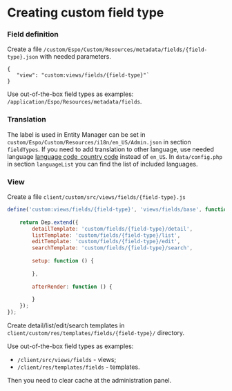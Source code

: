 # Creating custom field type

### Field definition

Create a file `/custom/Espo/Custom/Resources/metadata/fields/{field-type}.json` with needed parameters.
```
{
   "view": "custom:views/fields/{field-type}"`
}
```

Use out-of-the-box field types as examples: `/application/Espo/Resources/metadata/fields`.
 
### Translation

The label is used in Entity Manager can be set in `custom/Espo/Custom/Resources/i18n/en_US/Admin.json` in section `fieldTypes`.
If you need to add translation to other language, use needed language [language code](https://en.wikipedia.org/wiki/ISO_639-1)_[country code](https://en.wikipedia.org/wiki/ISO_3166-1_alpha-2) instead of `en_US`. In `data/config.php` in section `languageList` you can find the list of included languages.

### View

Create a file `client/custom/src/views/fields/{field-type}.js`
```js
define('custom:views/fields/{field-type}', 'views/fields/base', function (Dep) {
    
    return Dep.extend({
        detailTemplate: 'custom/fields/{field-type}/detail',
        listTemplate: 'custom/fields/{field-type}/list',
        editTemplate: 'custom/fields/{field-type}/edit',
        searchTemplate: 'custom/fields/{field-type}/search',
        
        setup: function () {
        
        },
        
        afterRender: function () {
        
        }
    });
});
```

Create detail/list/edit/search templates in `client/custom/res/templates/fields/{field-type}/` directory.

Use out-of-the-box field types as examples:
- `/client/src/views/fields` - views;
- `/client/res/templates/fields` - templates.

Then you need to clear cache at the administration panel.
